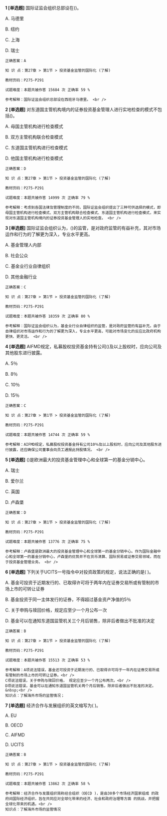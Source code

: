 **1 [单选题]** 国际证监会组织总部设在()。 

A. 马德里

B. 纽约

C. 上海

D. 瑞士 

```
正确答案：A

知 识 点：第27章 > 第1节 > 投资基金监管的国际化 (了解)

教材页码：P275-P291

试题难度：本题共被作答 15684 次 正确率 59 %

参考解释：国际证监会组织总部设在西班牙马德里。 <br />

```


**2 [单选题]** 对东道国主管机构境内的证券投资基金管理人进行实地检查的模式不包括()。 

A. 母国主管机构进行检查模式

B. 双方主管机构联合检查模式

C. 东道国主管机构进行检查模式

D. 他国主管机构进行检查模式 

```
正确答案：D

知 识 点：第27章 > 第1节 > 投资基金监管的国际化 (了解)

教材页码：P275-P291

试题难度：本题共被作答 14999 次 正确率 79 %

参考解释：考虑到各国法律及管理制度的不同，国际证监会组织提出了三种可供选择的模式，即母国主管机构进行检查模式、双方主管机构联合检查模式、东道国主管机构进行检查模式，来实现对东道国主管机构境内的证券投资基金管理人的实地检查。 <br />

```


**3 [单选题]** 国际证监会组织认为，()的监管，是对政府监管的有益补充，其对市场运作和行为的了解更为深入，专业水平更高。 

A. 基金管理人内部

B. 社会公众

C. 基金业行业自律组织

D. 其他金融行业 

```
正确答案：C

知 识 点：第27章 > 第1节 > 投资基金监管的国际化 (了解)

教材页码：P275-P291

试题难度：本题共被作答 18359 次 正确率 80 %

参考解释：国际证监会组织认为，基金业行业自律组织的监管，是对政府监管的有益补充。由于自律组织对市场运作和行为的了解更为深入，专业水平更高，可能对市场变化的反应比政府机构更快、更灵活。 <br />

```


**4 [单选题]** AIFMD规定，私募股权投资基金持有公司()及以上股权时，应向公司及其他股东进行披露。 

A. 5％

B. 8％

C. 10％

D. 15％ 

```
正确答案：C

知 识 点：第27章 > 第1节 > 投资基金监管的国际化 (了解)

教材页码：P275-P291

试题难度：本题共被作答 14744 次 正确率 59 %

参考解释：AIFMD规定，私募股权投资基金持有公司10％及以上股权时，应向公司及其他股东进行披露，还应确保公司董事会向员工通报此持股情况。 <br />

```


**5 [单选题]** ()是欧洲最大的投资基金管理中心和全球第一的基金分销中心。 

A. 瑞士

B. 爱尔兰

C. 英国

D. 卢森堡 

```
正确答案：D

知 识 点：第27章 > 第1节 > 投资基金监管的国际化 (了解)

教材页码：P275-P291

试题难度：本题共被作答 13776 次 正确率 75 %

参考解释：卢森堡是欧洲最大的投资基金管理中心和全球第一的基金分销中心。作为国际金融中心和全球第一的基金分销中心，卢森堡的优势并不在货币清算、国际贸易或证券交易领域，而在于投资基金管理业务。 <br />

```


**6 [单选题]** 下列关于UCITS一号指令中对投资政策的规定，说法正确的是( )。

A. 基金可投资于近期发行的、已取得许可将于两年内在证券交易所或有管制的市场上市的可转让证券

B. 基金投资于同一主体发行的证券，不得超过基金资产净值的5％

C. 关于申购与赎回价格，规定应至少一个月公布一次

D. 基金可以在通知东道国监管机关三个月后销售，除非后者做出不批准的决定 

```
正确答案：B

知 识 点：第27章 > 第1节 > 投资基金监管的国际化 (了解)

教材页码：P275-P291

试题难度：本题共被作答 15513 次 正确率 53 %

参考解释：A项说法错误，基金还可投资于近期发行的、已取得许可将于一年内在证券交易所或有管制的市场上市的可转让证券。<br />
C项说法错误，关于申购与赎回价格， 规定应至少一个月公布两次。<br />
D项说法错误，基金可以在通知东道国监管机关两个月后销售，除非后者做出不批准的决定。&nbsp;<br />
知识点：了解海外市场的监管情况；
```


**7 [单选题]** 经济合作与发展组织的英文缩写为( )。

A. EU

B. OECD

C. AIFMD

D. UCITS 

```
正确答案：B

知 识 点：第27章 > 第1节 > 投资基金监管的国际化 (了解)

教材页码：P275-P291

试题难度：本题共被作答 13862 次 正确率 58 %

参考解释：经济合作与发展组织简称经合组织（OECD )，是由30多个市场经济国家组成 的政府间国际经济组织，旨在共同应对全球化带来的经济、社会和政府治理等方面 的挑战，并把握全球化带来的机遇。<br />
知识点：了解海外市场的监管情况
```


